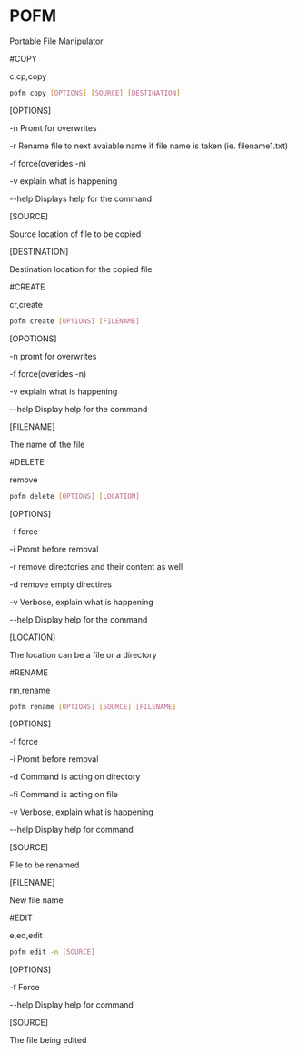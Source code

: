 # POFM
Portable File Manipulator

#COPY

c,cp,copy

```sh
pofm copy [OPTIONS] [SOURCE] [DESTINATION]
```

[OPTIONS]

-n      Promt for overwrites

-r      Rename file to next avaiable name if file name is taken (ie. filename1.txt)

-f      force(overides -n)

-v      explain what is happening

--help  Displays help for the command


[SOURCE]

Source location of file to be copied

[DESTINATION]

Destination location for the copied file

#CREATE

cr,create

```sh
pofm create [OPTIONS] [FILENAME]
```

[OPOTIONS]

-n      promt for overwrites

-f      force(overides -n)

-v      explain what is happening

--help  Display help for the command

[FILENAME]

The name of the file

#DELETE

remove

```sh
pofm delete [OPTIONS] [LOCATION]
```

[OPTIONS]

-f      force

-i      Promt before removal

-r      remove directories and their content as well

-d      remove empty directires

-v      Verbose, explain what is happening

--help  Display help for the command

[LOCATION]

The location can be a file or a directory

#RENAME

rm,rename

```sh
pofm rename [OPTIONS] [SOURCE] [FILENAME]
```

[OPTIONS]

-f      force

-i      Promt before removal

-d      Command is acting on directory

-fi     Command is acting on file

-v      Verbose, explain what is happening

--help  Display help for command

[SOURCE]

File to be renamed

[FILENAME]

New file name

#EDIT

e,ed,edit

```sh
pofm edit -n [SOURCE]
```

[OPTIONS]

-f          Force

--help      Display help for command

[SOURCE]

The file being edited
